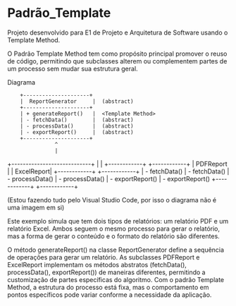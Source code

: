 # Padrão_Template
Projeto desenvolvido para E1 de Projeto e Arquitetura de Software usando o Template Method.

O Padrão Template Method tem como propósito principal promover o reuso de código, permitindo que subclasses alterem ou complementem partes de um processo sem mudar sua estrutura geral.

Diagrama

        +---------------------+
        |  ReportGenerator     |  (abstract)
        +---------------------+
        | + generateReport()   |  <Template Method>
        | - fetchData()        |  (abstract)
        | - processData()      |  (abstract)
        | - exportReport()     |  (abstract)
        +---------------------+
                   ^
                   |
   +----------------------------+
   |                            |
+------------+            +------------+
| PDFReport  |            | ExcelReport|
+------------+            +------------+
| - fetchData()           | - fetchData() 
| - processData()         | - processData()
| - exportReport()        | - exportReport()
+------------+            +------------+

(Estou fazendo tudo pelo Visual Studio Code, por isso o diagrama não é uma imagem em si)


Este exemplo simula que tem dois tipos de relatórios: um relatório PDF e um relatório Excel. Ambos seguem o mesmo processo para gerar o relatório, mas a forma de gerar o conteúdo e o formato do relatório são diferentes.

O método generateReport() na classe ReportGenerator define a sequência de operações para gerar um relatório.
As subclasses PDFReport e ExcelReport implementam os métodos abstratos (fetchData(), processData(), exportReport()) de maneiras diferentes, permitindo a customização de partes específicas do algoritmo.
Com o padrão Template Method, a estrutura do processo está fixa, mas o comportamento em pontos específicos pode variar conforme a necessidade da aplicação.